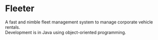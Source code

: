 # Fleeter
A fast and nimble fleet management system to manage corporate vehicle rentals.</br> 
Development is in Java using object-oriented programming.
